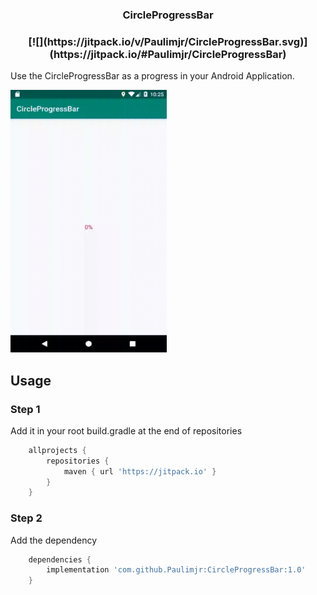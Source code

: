 <h3 align="center">CircleProgressBar</h3>
<h3 align="center">
[![](https://jitpack.io/v/Paulimjr/CircleProgressBar.svg)](https://jitpack.io/#Paulimjr/CircleProgressBar)
</h3>

Use the CircleProgressBar as a progress in your Android Application.

<img width="250" height="420" src="images/circleProgressBar.gif">

Usage
-----

### Step 1

Add it in your root build.gradle at the end of repositories

```groovy
    allprojects {
    	repositories {
    	    maven { url 'https://jitpack.io' }
    	}
    }

```

### Step 2

Add the dependency

```groovy
    dependencies {
        implementation 'com.github.Paulimjr:CircleProgressBar:1.0'
    }
```


